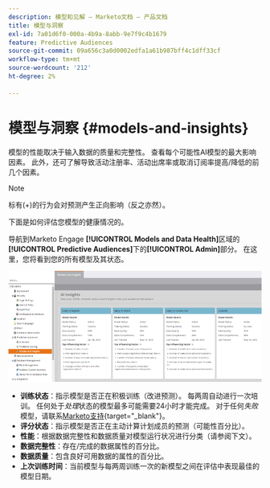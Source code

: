 ```yaml
---
description: 模型和见解 — Marketo文档 — 产品文档
title: 模型与洞察
exl-id: 7a01d6f0-000a-4b9a-8abb-9e7f9c4b1679
feature: Predictive Audiences
source-git-commit: 09a656c3a0d0002edfa1a61b987bff4c1dff33cf
workflow-type: tm+mt
source-wordcount: '212'
ht-degree: 2%

---
```


# 模型与洞察 {#models-and-insights}

模型的性能取决于输入数据的质量和完整性。 查看每个可能性AI模型的最大影响因素。 此外，还可了解导致活动注册率、活动出席率或取消订阅率提高/降低的前几个因素。

>[!NOTE]
>
>标有(+)的行为会对预测产生正向影响（反之亦然）。

下面是如何评估您模型的健康情况的。

导航到Marketo Engage **[!UICONTROL Models and Data Health]**&#x200B;区域的&#x200B;**[!UICONTROL Predictive Audiences]**&#x200B;下的&#x200B;**[!UICONTROL Admin]**&#x200B;部分。 在这里，您将看到您的所有模型及其状态。

![图像1](assets/models-and-insights-1.png)

* **训练状态**：指示模型是否正在积极训练（改进预测）。 每两周自动进行一次培训。 任何处于&#x200B;_处理_&#x200B;状态的模型最多可能需要24小时才能完成。 对于任何&#x200B;_失败_&#x200B;模型，请联系[Marketo支持](https://nation.marketo.com/t5/Support/ct-p/Support){target="_blank"}。
* **评分状态**：指示模型是否正在主动计算计划成员的预测（可能性百分比）。
* **性能**：根据数据完整性和数据质量对模型运行状况进行分类（请参阅下文）。
* **数据完整性**：存在/完成的数据属性的百分比。
* **数据质量**：包含良好可用数据的属性的百分比。
* **上次训练时间**：当前模型与每两周训练一次的新模型之间在评估中表现最佳的模型日期。

